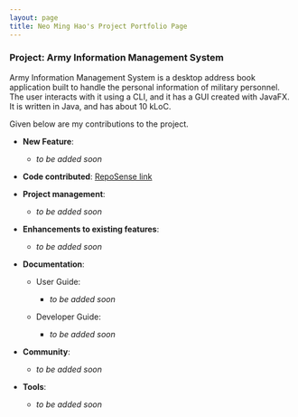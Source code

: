```yaml
---
layout: page
title: Neo Ming Hao's Project Portfolio Page
---
```


### Project: Army Information Management System

Army Information Management System is a desktop address book application built to handle the personal information of military personnel. The user interacts with it using a CLI, and it has a GUI created with JavaFX. It is written in Java, and has about 10 kLoC.

Given below are my contributions to the project.

- **New Feature**:
  - *to be added soon*

- **Code contributed**: [RepoSense link](https://nus-cs2103-ay2223s2.github.io/tp-dashboard/?search=minosx31&breakdown=true)

- **Project management**:
  - *to be added soon*

- **Enhancements to existing features**:
  - *to be added soon*

- **Documentation**:
  - User Guide:
    - *to be added soon*

  - Developer Guide:
    - *to be added soon*

- **Community**:
  - *to be added soon*

- **Tools**:
  - *to be added soon*
